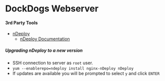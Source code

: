 DockDogs Webserver
==========================




#### 3rd Party Tools

* [nDeploy](https://github.com/AnoopAlias/nDeploy)
	* [nDeploy Documentation](https://support.sysally.net/projects/ndeploy/wiki)


##### Upgrading nDeploy to a new version

* SSH connection to server as `root` user.
* `yum --enablerepo=ndeploy install nginx-nDeploy nDeploy`
* If updates are available you will be prompted to select `y` and click `ENTER`